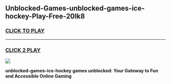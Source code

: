 
## Unblocked-Games-unblocked-games-ice-hockey-Play-Free-20lk8
<h3>
<a href="https://premium76.site?title=unblocked-games-ice-hockey&ref=18A1">CLICK TO PLAY</a></h3>
<hr>

<h3>
<a href="https://premium76.site?title=unblocked-games-ice-hockey&ref=18A1">CLICK 2 PLAY</a>
  
</h3>

<a href="https://premium76.site?title=unblocked-games-ice-hockey&ref=18A1"><img src="https://clearcache.store/games.png"></a>


**unblocked-games-ice-hockey games unblocked: Your Gateway to Fun and Accessible Online Gaming**
